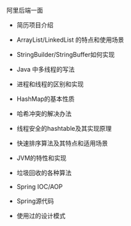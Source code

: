 阿里后端一面

- 简历项目介绍

- ArrayList/LinkedList 的特点和使用场景

- StringBuilder/StringBuffer如何实现

- Java 中多线程的写法

- 进程和线程的区别和实现

- HashMap的基本性质

- 哈希冲突的解决办法

- 线程安全的hashtable及其实现原理

- 快速排序算法及其特点和适用场景

- JVM的特性和实现

- 垃圾回收的各种算法

- Spring IOC/AOP

- Spring源代码

- 使用过的设计模式

  

